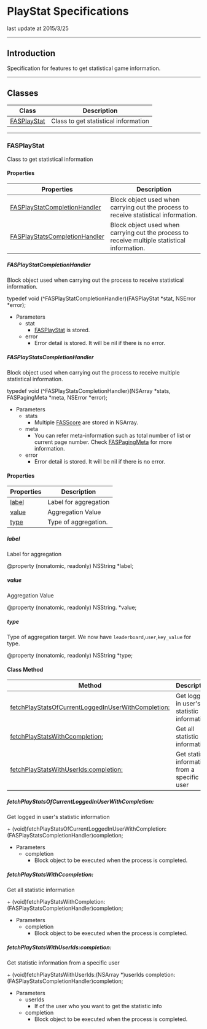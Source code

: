 # PlayStat Specifications

last update at 2015/3/25

---

## Introduction

Specification for features to get statistical game information.

---

## Classes

|Class|Description|
|------|-----|
|[FASPlayStat](#FASPlayStats)|Class to get statistical information |

---


### <a name="FASPlayStat"> FASPlayStat </a>
Class to get statistical information

#### Properties

|Properties|Description|
|------|-----|
|[FASPlayStatCompletionHandler](#FASPlayStat.FASPlayStatCompletionHandler)|Block object used when carrying out the process to receive statistical information. |
|[FASPlayStatsCompletionHandler](#FASPlayStat.FASPlayStatsCompletionHandler)|Block object used when carrying out the process to receive multiple statistical information. |

##### <a name="FASPlayStat.FASPlayStatCompletionHandler"> FASPlayStatCompletionHandler </a>
Block object used when carrying out the process to receive statistical information.

typedef void (^FASPlayStatCompletionHandler)(FASPlayStat *stat, NSError *error);

* Parameters
	* stat
		* [FASPlayStat](#FASPlayStat) is stored.
	* error
		* Error detail is stored. It will be nil if there is no error.
		
##### <a name="FASPlayStat.FASPlayStatsCompletionHandler"> FASPlayStatsCompletionHandler </a>
Block object used when carrying out the process to receive multiple statistical information. 

typedef void (^FASPlayStatsCompletionHandler)(NSArray *stats, FASPagingMeta *meta, NSError *error);

* Parameters
	* stats
		* Multiple [FASScore](./Spec-Leaderboard.md#FASScore) are stored in NSArray.
	* meta
		* You can refer meta-information such as total number of list or current page number. Check [FASPagingMeta](../7_Spec.md#FASPagingMeta) for more information.
	* error
		* Error detail is stored. It will be nil if there is no error.

#### Properties

|Properties|Description|
|------|-----|
|[label](#FASPlayStat.label)|Label for aggregation |
|[value](#FASPlayStat.value)|Aggregation Value |
|[type](#FASPlayStat.type)|Type of aggregation. |

##### <a name="FASPlayStat.label"> label </a>
Label for aggregation

@property (nonatomic, readonly) NSString *label;

##### <a name="FASPlayStat.value"> value </a>
Aggregation Value 

@property (nonatomic, readonly) NSString. *value;

##### <a name="FASPlayStat.type"> type </a>
Type of aggregation target. We now have `leaderboard`,`user`,`key_value` for type.

@property (nonatomic, readonly) NSString *type;

#### Class Method

|Method|Description|
|------|-----|
|[fetchPlayStatsOfCurrentLoggedInUserWithCompletion:](#FASPlayStat.fetchPlayStatsOfCurrentLoggedInUserWithCompletion) |Get logged in user's statistic information |
|[fetchPlayStatsWithCcompletion:](#FASPlayStat.fetchPlayStatsWithCompletion) |Get all statistic information |
|[fetchPlayStatsWithUserIds:completion:](#FASPlayStat.fetchPlayStatsWithUserIdscompletion) |Get statistic information from a specific user |

##### <a name="FASPlayStat.fetchPlayStatsOfCurrentLoggedInUserWithCompletion"> fetchPlayStatsOfCurrentLoggedInUserWithCompletion: </a>
Get logged in user's statistic information

\+ (void)fetchPlayStatsOfCurrentLoggedInUserWithCompletion:(FASPlayStatsCompletionHandler)completion;

* Parameters
	* completion
		* Block object to be executed when the process is completed.
		
##### <a name="FASPlayStat.fetchPlayStatsWithCompletion"> fetchPlayStatsWithCcompletion: </a>
Get all statistic information

\+ (void)fetchPlayStatsWithCompletion:(FASPlayStatsCompletionHandler)completion;

* Parameters
	* completion
		* Block object to be executed when the process is completed.

##### <a name="FASPlayStat.fetchPlayStatsWithUserIdscompletion"> fetchPlayStatsWithUserIds:completion: </a>
Get statistic information from a specific user

\+ (void)fetchPlayStatsWithUserIds:(NSArray *)userIds
                       completion:(FASPlayStatsCompletionHandler)completion;

* Parameters
	* userIds
		* If of the user who you want to get the statistic info
	* completion
		* Block object to be executed when the process is completed.